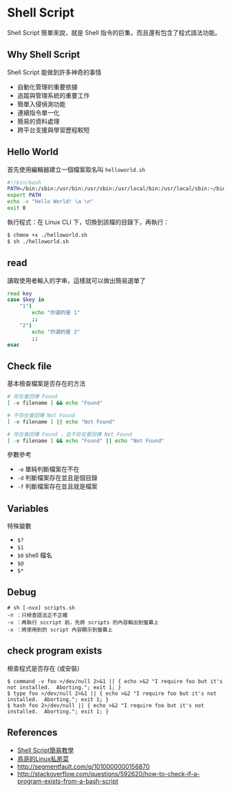Shell Script
============

Shell Script 簡單來說，就是 Shell 指令的巨集，而且還有包含了程式語法功能。

Why Shell Script
----------------

Shell Script 能做到許多神奇的事情

* 自動化管理的重要依據
* 追蹤與管理系統的重要工作
* 簡單入侵偵測功能
* 連續指令單一化
* 簡易的資料處理
* 跨平台支援與學習歷程較短

Hello World
-----------

首先使用編輯器建立一個檔案取名叫 `helloworld.sh`

```bash
#!/bin/bash
PATH=/bin:/sbin:/usr/bin:/usr/sbin:/usr/local/bin:/usr/local/sbin:~/bin
export PATH
echo -e "Hello World! \a \n"
exit 0
```

執行程式：在 Linux CLI 下，切換到該檔的目錄下，再執行：

```bash
$ chmoe +x ./helloworld.sh
$ sh ./helloworld.sh
```

read
----

讀取使用者輸入的字串，這樣就可以做出簡易選單了

```bash
read key
case $key in
    "1")
        echo "你選的是 1"
        ;;
    "2")
        echo "你選的是 2"
        ;;
esac
```

Check file
----------

基本檢查檔案是否存在的方法

```bash
# 存在會回傳 Found
[ -e filename ] && echo "Found"

# 不存在會回傳 Not Found
[ -e filename ] || echo "Not Found"

# 存在會回傳 Found ，且不存在會回傳 Not Found
[ -e filename ] && echo "Found" || echo "Not Found"
```

參數參考

* `-e` 單純判斷檔案在不在
* `-d` 判斷檔案存在並且是個目錄
* `-f` 判斷檔案存在並且就是檔案

Variables
---------

特殊變數

* `$?`
* `$1`
* `$0` shell 檔名
* `$@`
* `$*`

## Debug

    # sh [-nvx] scripts.sh
    -n ：只檢查語法正不正確
    -v ：再執行 sccript 前，先將 scripts 的內容輸出到螢幕上
    -x ：將使用到的 script 內容顯示到螢幕上

## check program exists

檢查程式是否存在 (或安裝)

```
$ command -v foo >/dev/null 2>&1 || { echo >&2 "I require foo but it's not installed.  Aborting."; exit 1; }
$ type foo >/dev/null 2>&1 || { echo >&2 "I require foo but it's not installed.  Aborting."; exit 1; }
$ hash foo 2>/dev/null || { echo >&2 "I require foo but it's not installed.  Aborting."; exit 1; }
```

References
----------

* [Shell Script簡易教學](http://blog.twtnn.com/2013/12/shell-script.html)
* [鳥哥的Linux私房菜](http://linux.vbird.org/linux_basic/0340bashshell-scripts.php#script_why)
* http://segmentfault.com/q/1010000000156870
* http://stackoverflow.com/questions/592620/how-to-check-if-a-program-exists-from-a-bash-script
